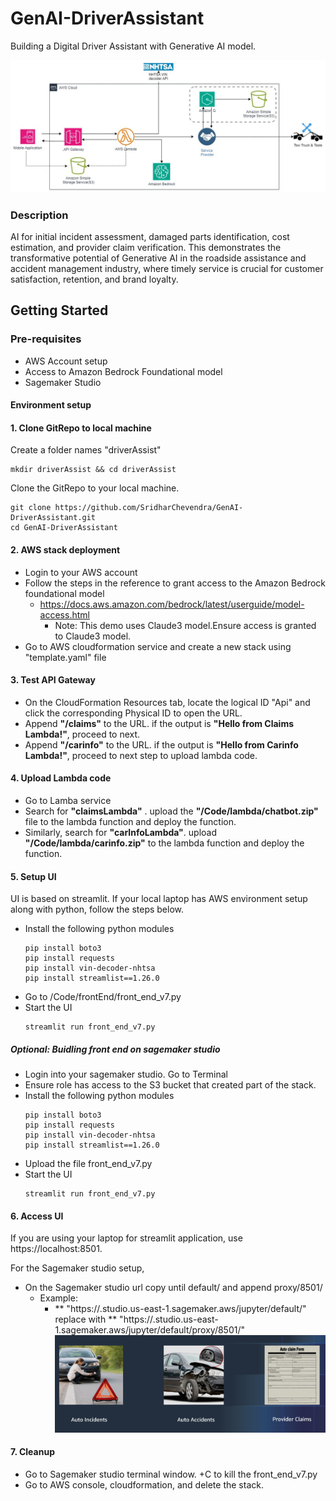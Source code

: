 # GenAI-DriverAssistant

Building a Digital Driver Assistant with Generative AI model.

![Proposed Architecture](https://github.com/SridharChevendra/GenAI-DriverAssistant/blob/98adb77a0a9cd1d23c91c66731545ac32a847c4f/architecture/Digital%20Driver%20Assistant%20Architecture-GenAI_Incident%20management.jpg)

### Description
AI for initial incident assessment, damaged parts identification, cost estimation, and provider claim verification. This demonstrates the transformative potential of Generative AI in the roadside assistance and accident management industry, where timely service is crucial for customer satisfaction, retention, and brand loyalty.
## Getting Started
### Pre-requisites
* AWS Account setup
* Access to Amazon Bedrock Foundational model
* Sagemaker Studio
 
#### Environment setup
#### 1. Clone GitRepo to local machine

Create a folder names "driverAssist"

```
mkdir driverAssist && cd driverAssist

```
Clone the GitRepo to your local machine.
```
git clone https://github.com/SridharChevendra/GenAI-DriverAssistant.git
cd GenAI-DriverAssistant
```
#### 2. AWS stack deployment
* Login to your AWS account
* Follow the steps in the reference to grant access to the Amazon Bedrock foundational model
  - https://docs.aws.amazon.com/bedrock/latest/userguide/model-access.html
    - Note: This demo uses Claude3 model.Ensure access is granted to Claude3 model.
* Go to AWS cloudformation service and create a new stack using "template.yaml" file

#### 3. Test API Gateway
* On the CloudFormation Resources tab, locate the logical ID "Api" and click the corresponding Physical ID to open the URL.
* Append **"/claims"** to the URL. if the output is **"Hello from Claims Lambda!"**, proceed to next.
* Append **"/carinfo"** to the URL. if the output is **"Hello from Carinfo Lambda!"**, proceed to next step to upload lambda code.

#### 4. Upload Lambda code
* Go to Lamba service
* Search for **"claimsLambda"** . upload the **"/Code/lambda/chatbot.zip"** file to the lambda function and deploy the function.
* Similarly, search for **"carInfoLambda"**. upload **"/Code/lambda/carinfo.zip"** to the lambda function and deploy the function.

#### 5. Setup UI
UI is based on streamlit. If your local laptop has AWS environment setup along with python, follow the steps below.
* Install the following python modules
  ```
  pip install boto3
  pip install requests
  pip install vin-decoder-nhtsa
  pip install streamlist==1.26.0
  ```
* Go to /Code/frontEnd/front_end_v7.py
* Start the UI
  ```
  streamlit run front_end_v7.py
  ```
##### Optional: Buidling front end on sagemaker studio
* Login into your sagemaker studio. Go to Terminal
* Ensure role has access to the S3 bucket that created part of the stack.
* Install the following python modules
  ```
  pip install boto3
  pip install requests
  pip install vin-decoder-nhtsa
  pip install streamlist==1.26.0
  ```
* Upload the file front_end_v7.py
* Start the UI
  ```
  streamlit run front_end_v7.py
  ```
#### 6. Access UI
If you are using your laptop for streamlit application, use https://localhost:8501.

For the Sagemaker studio setup,

* On the Sagemaker studio url copy until default/ and append proxy/8501/
  - Example:
    - ** "https://<xxxxx>.studio.us-east-1.sagemaker.aws/jupyter/default/" replace with
      ** "https://<xxxxx>.studio.us-east-1.sagemaker.aws/jupyter/default/proxy/8501/"
  ![UI](https://github.com/SridharChevendra/GenAI-DriverAssistant/blob/9a56f81925c150a67897b04dedf8d0ef3f51879f/Builderspace.PNG)

#### 7. Cleanup
* Go to Sagemaker studio terminal window. <Ctrl>+C to kill the front_end_v7.py
* Go to AWS console, cloudformation, and delete the stack.

